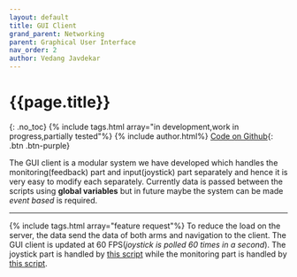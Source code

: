 ```yaml
---
layout: default
title: GUI Client
grand_parent: Networking
parent: Graphical User Interface
nav_order: 2
author: Vedang Javdekar
---
```


# {{page.title}}
{: .no_toc}
{% include tags.html array="in development,work in progress,partially tested"%}
{% include author.html%}
[Code on Github](https://github.com/mrgk21/ROV2019/tree/FinalWorkingCodes/FinalCodes/Networking/GUI/Client){: .btn .btn-purple}


The GUI client is a modular system we have developed which handles the monitoring(feedback) part and input(joystick) part separately and hence it is very easy to modify each separately. Currently data is passed between the scripts using **global variables** but in future maybe the system can be made _event based_ is required.



---
{% include tags.html array="feature request"%}
To reduce the load on the server, the data send the data of both arms and navigation to the client. The GUI client is updated at 60 FPS(_joystick is polled 60 times in a second_). The joystick part is handled by [this script](https://github.com/mrgk21/ROV2019/blob/FinalWorkingCodes/FinalCodes/Networking/GUI/Client/main.js) while the monitoring part is handled by [this script](https://github.com/mrgk21/ROV2019/blob/FinalWorkingCodes/FinalCodes/Networking/GUI/Client/main3d.js).

 